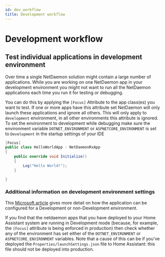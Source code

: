 ```yaml
---
id: dev_workflow
title: Development workflow
---
```


# Development workflow

## Test individual applications in development environment

Over time a single NetDaemon solution might contain a large number of applications. While you are working on one NetDaemon app in your development environment you might not want to run all the NetDaemon applications each time you run it for testing or debugging.

You can do this by applying the `[Focus]` Attribute to the app class(es) you want to test. If one or more apps have this attribute set NetDaemon will only launch these applications and ignore all others. 
This will only apply to `development` environment, in all other environments this attribute is ignored. To set the environment to development while debugging make sure the environment variable `DOTNET_ENVIRONMENT` or `ASPNETCORE_ENVIRONMENT` is set to `Development` in the startup settings of your IDE


```c#
[Focus]
public class HelloWorldApp : NetDaemonRxApp
{
    public override void Initialize()
    {
        Log("Hello World!");
    }

}

```
### Additional information on development environment settings
This [Microsoft article](https://docs.microsoft.com/en-us/aspnet/core/fundamentals/environments?view=aspnetcore-6.0) 
gives more detail on how the application can be configured for a Development or non-Development environment.

If you find that the netdaemon apps that you have deployed to your Home Assistant system are running in Development 
mode (because, for example, the `[Focus]` attribute is being enforced in production) then check whether
any of the environment has set either of the `DOTNET_ENVIRONMENT` or `ASPNETCORE_ENVIRONMENT` variables.
Note that a cause of this can be if you've deployed the `Properties/launchSettings.json` file to Home Assistant: 
this file should not be deployed into production.

